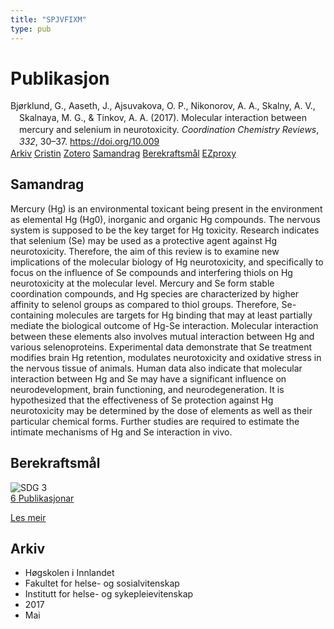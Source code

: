 ```yaml
---
title: "SPJVFIXM"
type: pub
---
```

<h1>Publikasjon</h1>
<article id="csl-bib-container-SPJVFIXM" class="csl-bib-container">
  <div class="csl-bib-body" style="line-height: 1.35; padding-left: 1em; text-indent:-1em;">
  <div class="csl-entry">Bj&#xF8;rklund, G., Aaseth, J., Ajsuvakova, O. P., Nikonorov, A. A., Skalny, A. V., Skalnaya, M. G., &amp; Tinkov, A. A. (2017). Molecular interaction between mercury and selenium in neurotoxicity. <i>Coordination Chemistry Reviews</i>, <i>332</i>, 30&#x2013;37. <a href="https://doi.org/10.009">https://doi.org/10.009</a></div>
</div>
  <div class="csl-bib-buttons">
    <a href="#taxonomy-article-SPJVFIXM" class="csl-bib-button">Arkiv</a>
    <a href="https://app.cristin.no/results/show.jsf?id=1468462" alt="Cristin URL" class="csl-bib-button">Cristin</a>
    <a href="http://zotero.org/groups/5402882/items/SPJVFIXM" alt="Zotero URL" class="csl-bib-button">Zotero</a>
    <a href="#abstract-article-SPJVFIXM" class="csl-bib-button">Samandrag</a>
    <a href="#sdg-article-SPJVFIXM" class="csl-bib-button">Berekraftsmål</a>
    <a href="http://ezproxy.inn.no/login?url=https://doi.org/10.009" class="csl-bib-button">EZproxy</a>
  </div>
  <div id="csl-bib-meta-container-SPJVFIXM"></div>
</article>
<div id="csl-bib-meta-SPJVFIXM" class="csl-bib-meta">
  <article id="abstract-article-SPJVFIXM" class="abstract-article">
    <h1>Samandrag</h1>
    Mercury (Hg) is an environmental toxicant being present in the environment as elemental Hg (Hg0), inorganic and organic Hg compounds. The nervous system is supposed to be the key target for Hg toxicity. Research indicates that selenium (Se) may be used as a protective agent against Hg neurotoxicity. Therefore, the aim of this review is to examine new implications of the molecular biology of Hg neurotoxicity, and specifically to focus on the influence of Se compounds and interfering thiols on Hg neurotoxicity at the molecular level. Mercury and Se form stable coordination compounds, and Hg species are characterized by higher affinity to selenol groups as compared to thiol groups. Therefore, Se-containing molecules are targets for Hg binding that may at least partially mediate the biological outcome of Hg-Se interaction. Molecular interaction between these elements also involves mutual interaction between Hg and various selenoproteins. Experimental data demonstrate that Se treatment modifies brain Hg retention, modulates neurotoxicity and oxidative stress in the nervous tissue of animals. Human data also indicate that molecular interaction between Hg and Se may have a significant influence on neurodevelopment, brain functioning, and neurodegeneration. It is hypothesized that the effectiveness of Se protection against Hg neurotoxicity may be determined by the dose of elements as well as their particular chemical forms. Further studies are required to estimate the intimate mechanisms of Hg and Se interaction in vivo.
  </article>
  <article id="sdg-article-SPJVFIXM" class="sdg-article">
    <h1>Berekraftsmål</h1>
    <div class="sdg-container"><div id="sdg3" class="sdg"> <img src="{{< params subfolder >}}images/sdg/sdg03_no.png" class="image" alt="SDG 3"> <div class="sdg-overlay"> <a href="{{< params subfolder >}}no/archive/?sdg=3#archive" class="sdg-publication-count"><span>6</span> Publikasjonar</a> <p><a href="NA" class="sdg-read-more">Les meir</a></p> </div> </div></div>
  </article>
  <article id="taxonomy-article-SPJVFIXM" class="taxonomy-article">
    <h1>Arkiv</h1>
    <ul>
      <li>Høgskolen i Innlandet</li>
      <li>Fakultet for helse- og sosialvitenskap</li>
      <li>Institutt for helse- og sykepleievitenskap</li>
      <li>2017</li>
      <li>Mai</li>
    </ul>
  </article>
</div>
